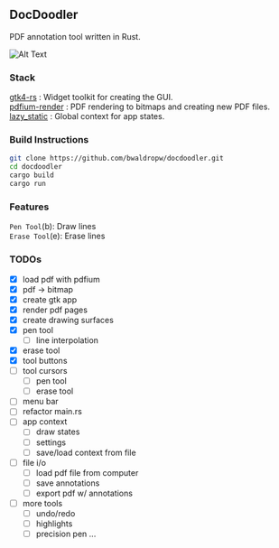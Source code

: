 ## DocDoodler
PDF annotation tool written in Rust.

![Alt Text](https://i.giphy.com/h8yjHJwiibuxe3lFVS.webp)

### Stack
[gtk4-rs](https://gtk-rs.org/) : Widget toolkit for creating the GUI. <br>
[pdfium-render](https://github.com/ajrcarey/pdfium-render) : PDF rendering to bitmaps and creating new PDF files. <br>
[lazy_static](https://crates.io/crates/lazy_static) : Global context for app states.

### Build Instructions
```bash
git clone https://github.com/bwaldropw/docdoodler.git
cd docdoodler
cargo build
cargo run
```

### Features
`Pen Tool`(b): Draw lines <br>
`Erase Tool`(e): Erase lines <br>

### TODOs
- [x] load pdf with pdfium
- [x] pdf -> bitmap
- [x] create gtk app
- [x] render pdf pages
- [x] create drawing surfaces
- [x] pen tool
    - [ ] line interpolation
- [x] erase tool
- [x] tool buttons
- [ ] tool cursors
    - [ ] pen tool
    - [ ] erase tool
- [ ] menu bar
- [ ] refactor main.rs
- [ ] app context
    - [ ] draw states
    - [ ] settings
    - [ ] save/load context from file
- [ ] file i/o
    - [ ] load pdf file from computer
    - [ ] save annotations
    - [ ] export pdf w/ annotations
- [ ] more tools
    - [ ] undo/redo
    - [ ] highlights
    - [ ] precision pen
 ...
